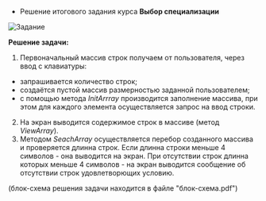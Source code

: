 * Решение итогового задания курса **Выбор специализации**

![Задание](/pic/%D0%9A%D0%A0.png "задание")

**Решение задачи:**
1. Первоначальный массив строк получаем от пользователя, через ввод с клавиатуры:
- запрашивается количество строк;
- создаётся пустой массив размерностью заданной пользователем;
- с помощью метода *InitArrray* производится заполнение массива, при этом для каждого элемента осуществляется запрос на ввод строки.
2. На экран выводится содержимое строк в массиве (метод *ViewArray*).
3. Методом *SeachArray* осуществляется перебор созданного массива и проверяется длинна строк. Если длинна строки меньше 4 символов - она выводится на экран. При отсутствии строк длинна которых меньше 4 символов - на экран выводится сообщение об отсутствии строк удовлетворющих условию.

(блок-схема решения задачи находится в файле "блок-схема.pdf")